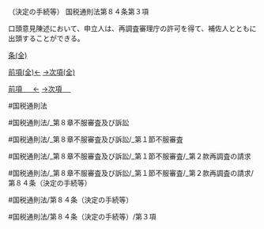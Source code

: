 （決定の手続等）
国税通則法第８４条第３項

口頭意見陳述において、申立人は、再調査審理庁の許可を得て、補佐人とともに出頭することができる。

[条(全)](国税通則法＿＿＿＿＿第８４条_.md)

[前項(全)←](国税通則法＿＿＿＿＿第８４条第２項_.md)    [→次項(全)](国税通則法＿＿＿＿＿第８４条第４項_.md)

[前項 　 ←](国税通則法＿＿＿＿＿第８４条第２項.md)    [→次項 　 ](国税通則法＿＿＿＿＿第８４条第４項.md)



#国税通則法

#国税通則法/_第８章不服審査及び訴訟

#国税通則法/_第８章不服審査及び訴訟/_第１節不服審査

#国税通則法/_第８章不服審査及び訴訟/_第１節不服審査/_第２款再調査の請求

#国税通則法/_第８章不服審査及び訴訟/_第１節不服審査/_第２款再調査の請求/第８４条（決定の手続等）

#国税通則法/第８４条（決定の手続等）

#国税通則法/第８４条（決定の手続等）/第３項

